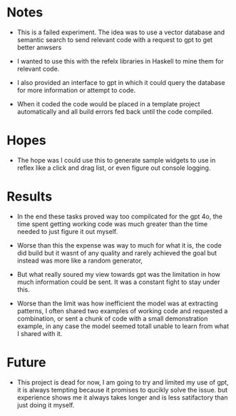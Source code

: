 # Notes

- This is a failed experiment. The idea was to use a vector database and semantic search to send relevant code with a request to gpt to get better anwsers

- I wanted to use this with the refelx libraries in Haskell to mine them for relevant code.

- I also provided an interface to gpt in which it could query the database for more information or attempt to code. 

- When it coded the code would be placed in a template project automatically and all build errors fed back until the code compiled. 

# Hopes

- The hope was I could use this to generate sample widgets to use in reflex like a click and drag list, or even figure out console logging.

# Results

- In the end these tasks proved way too compilcated for the gpt 4o, the time spent getting working code was much greater than the time needed to just figure it out myself.

- Worse than this the expense was way to much for what it is, the code did build but it wasnt of any quality and rarely achieved the goal but instead was more like a random generator, 

- But what really soured my view towards gpt was the limitation in how much information could be sent. It was a constant fight to stay under this.

- Worse than the limit was how inefficient the model was at extracting patterns, I often shared two examples of working code and requested a combination, or sent a chunk of code with a small demonstration example, in any case the model seemed totall unable to learn from what I shared with it.

# Future

- This project is dead for now, I am going to try and limited my use of gpt, it is always tempting because it promises to qucikly solve the issue. 
  but experience shows me it always takes longer and is less satifactory than just doing it myself.
